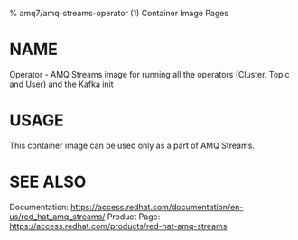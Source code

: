 % amq7/amq-streams-operator (1) Container Image Pages

# NAME

Operator - AMQ Streams image for running all the operators (Cluster, Topic and User) and the Kafka init

# USAGE

This container image can be used only as a part of AMQ Streams.

# SEE ALSO

Documentation: https://access.redhat.com/documentation/en-us/red_hat_amq_streams/
Product Page: https://access.redhat.com/products/red-hat-amq-streams
